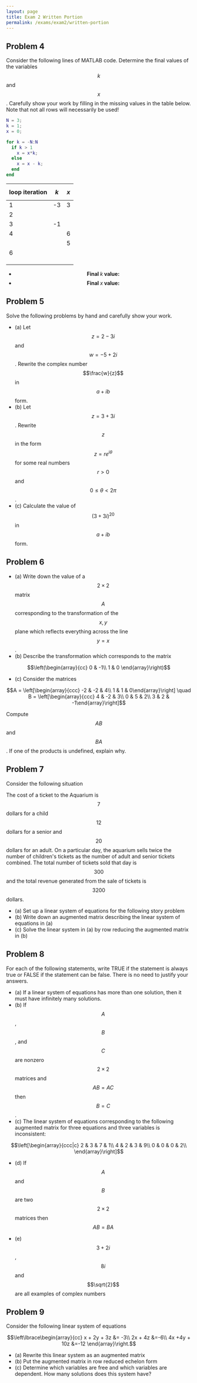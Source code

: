 ```yaml
---
layout: page
title: Exam 2 Written Portion
permalink: /exams/exam2/written-portion
---
```


## Problem 4
Consider the following lines of MATLAB code.  Determine the final values of the variables $$k$$ and $$x$$.  Carefully show your work by filling in the missing values in the table below.  Note that not all rows will necessarily be used!

```Matlab
N = 3;
k = 1;
x = 0;

for k = -N:N
  if k > 1
    x = x*k;
  else
    x = x - k;
  end
end
```

| loop iteration | $$k$$ | $$x$$ |
| -------------- | ----- | ----- |
|        1       |  -3   |   3   |
|        2       |       |       |
|        3       |  -1   |       |
|        4       |       |   6   |
|                |       |   5   |
|        6       |       |       |
|                |       |       |
|                |       |       |
|                |       |       |


* $$\textbf{Final $k$ value:}$$
* $$\textbf{Final $x$ value:}$$

## Problem 5

Solve the following problems by hand and carefully show your work.

* (a) Let $$z=2-3i$$ and $$w=-5+2i$$.  Rewrite the complex number $$\frac{w}{z}$$ in $$a+ib$$ form.
* (b) Let $$z = 3 + 3i$$.  Rewrite $$z$$ in the form $$z = re^{i\theta}$$ for some real numbers $$r>0$$ and $$0\leq \theta < 2\pi$$.
* (c) Calculate the value of $$(3+3i)^{20}$$ in $$a + ib$$ form.

## Problem 6

* (a) Write down the value of a $$2\times 2$$ matrix $$A$$ corresponding to the transformation of the $$x,y$$ plane which reflects everything across the line $$y=x$$.
* (b) Describe the transformation which corresponds to the matrix

$$\left(\begin{array}{cc}
 0 & -1\\
 1 &  0
\end{array}\right)$$

* (c) Consider the matrices

$$A = \left[\begin{array}{ccc} -2 & -2 & 4\\ 1 & 1 & 0\end{array}\right]
\quad
B = \left[\begin{array}{ccc} 4 & -2 & 3\\ 0 & 5 & 2\\ 3 & 2 & -1\end{array}\right]$$

Compute $$AB$$ and $$BA$$.  If one of the products is undefined, explain why.

## Problem 7

Consider the following situation

The cost of a ticket to the Aquarium is $$7$$ dollars for a child $$12$$ dollars for a senior and $$20$$ dollars for an adult.
On a particular day, the aquarium sells twice the number of children's tickets as the number of adult and senior tickets combined.
The total number of tickets sold that day is $$300$$ and the total revenue generated from the sale of tickets is $$3200$$ dollars.


* (a) Set up a linear system of equations for the following story problem
* (b) Write down an augmented matrix describing the linear system of equations in (a)
* (c) Solve the linear system in (a) by row reducing the augmented matrix in (b)

## Problem 8

For each of the following statements, write TRUE if the statement is always true or FALSE if the statement can be false.
There is no need to justify your answers.

* (a) If a linear system of equations has more than one solution, then it must have infinitely many solutions.
* (b) If $$A$$, $$B$$, and $$C$$ are nonzero $$2\times 2$$ matrices and $$AB = AC$$ then $$B=C$$.
* (c) The linear system of equations corresponding to the following augmented matrix for three equations and three variables is inconsistent:

$$\left[\begin{array}{ccc|c}
2 & 3 & 7 & 1\\
4 & 2 & 3 & 9\\
0 & 0 & 0 & 2\\
\end{array}\right]$$

* (d) If $$A$$ and $$B$$ are two $$2\times 2$$ matrices then $$AB = BA$$

* (e) $$3+2i$$, $$8i$$ and $$\sqrt{2}$$ are all examples of complex numbers

## Problem 9

Consider the following linear system of equations

$$\left\lbrace\begin{array}{cc}
x + 2y + 3z &= -3\\
2x + 4z     &=-6\\
4x +4y +  10z     &=-12
\end{array}\right.$$

* (a) Rewrite this linear system as an augmented matrix
* (b) Put the augmented matrix in row reduced echelon form
* (c) Determine which variables are free and which variables are dependent.  How many solutions does this system have?



